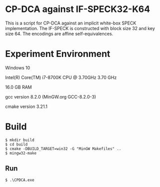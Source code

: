 # CP-DCA against IF-SPECK32-K64

This is a script for CP-DCA against an implicit white-box SPECK implementation. The IF-SPECK is constructed with block size 32 and key size 64. The encodings are affine self-equivalences.

# Experiment Environment
Windows 10

Intel(R) Core(TM) i7-8700K CPU @ 3.70GHz   3.70 GHz

16.0 GB RAM

gcc version 8.2.0 (MinGW.org GCC-8.2.0-3)

cmake version 3.21.1

# Build

```
$ mkdir build
$ cd build
$ cmake -DBUILD_TARGET=win32 -G "MinGW Makefiles" ..
$ mingw32-make
```

## Run

```
$ .\CPDCA.exe
```